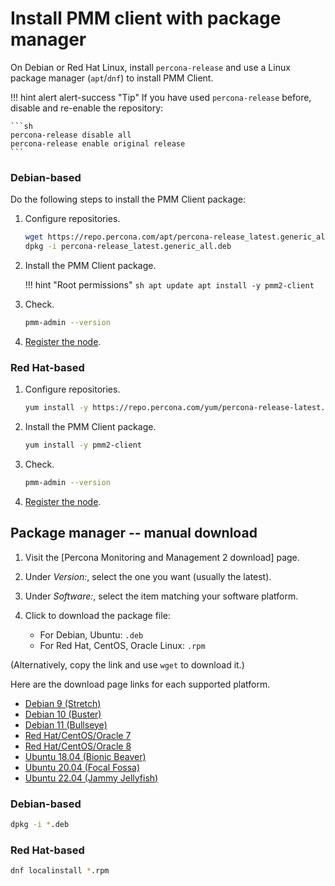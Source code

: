 # Install PMM client with package manager

On Debian or Red Hat Linux, install `percona-release` and use a Linux package manager (`apt`/`dnf`) to install PMM Client.

!!! hint alert alert-success "Tip"
    If you have used `percona-release` before, disable and re-enable the repository:

    ```sh
    percona-release disable all
    percona-release enable original release
    ```

### Debian-based

Do the following steps to install the PMM Client package:

1. Configure repositories.

    ```sh
    wget https://repo.percona.com/apt/percona-release_latest.generic_all.deb
    dpkg -i percona-release_latest.generic_all.deb
    ```

2. Install the PMM Client package.

    !!! hint "Root permissions"
        ```sh
        apt update
        apt install -y pmm2-client
        ```

3. Check.

    ```sh
    pmm-admin --version
    ```

4. [Register the node](#register).

### Red Hat-based

1. Configure repositories.

    ```sh
    yum install -y https://repo.percona.com/yum/percona-release-latest.noarch.rpm
    ```

2. Install the PMM Client package.

    ```sh
    yum install -y pmm2-client
    ```

3. Check.

    ```sh
    pmm-admin --version
    ```

4. [Register the node](#register).

## Package manager -- manual download

1. Visit the [Percona Monitoring and Management 2 download] page.
2. Under *Version:*, select the one you want (usually the latest).
3. Under *Software:*, select the item matching your software platform.
4. Click to download the package file:

    - For Debian, Ubuntu: `.deb`
    - For Red Hat, CentOS, Oracle Linux: `.rpm`

(Alternatively, copy the link and use `wget` to download it.)

Here are the download page links for each supported platform.

- [Debian 9 (Stretch)](https://www.percona.com/downloads/pmm2/{{release}}/binary/debian/stretch/)
- [Debian 10 (Buster)](https://www.percona.com/downloads/pmm2/{{release}}/binary/debian/buster/)
- [Debian 11 (Bullseye)](https://www.percona.com/downloads/pmm2/{{release}}/binary/debian/bullseye/)
- [Red Hat/CentOS/Oracle 7](https://www.percona.com/downloads/pmm2/{{release}}/binary/redhat/7/)
- [Red Hat/CentOS/Oracle 8](https://www.percona.com/downloads/pmm2/{{release}}/binary/redhat/8/)
- [Ubuntu 18.04 (Bionic Beaver)](https://www.percona.com/downloads/pmm2/{{release}}/binary/debian/bionic/)
- [Ubuntu 20.04 (Focal Fossa)](https://www.percona.com/downloads/pmm2/{{release}}/binary/debian/focal/)
- [Ubuntu 22.04 (Jammy Jellyfish)](https://www.percona.com/downloads/pmm2/{{release}}/binary/debian/jammy/)

### Debian-based

```sh
dpkg -i *.deb
```

### Red Hat-based

```sh
dnf localinstall *.rpm
```

